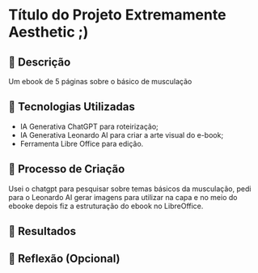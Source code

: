 # Título do Projeto Extremamente Aesthetic ;)

## 📒 Descrição
Um ebook de 5 páginas sobre o básico de musculação
## 🤖 Tecnologias Utilizadas
* IA Generativa ChatGPT para roteirização;
* IA Generativa Leonardo AI para criar a arte visual do e-book;
* Ferramenta Libre Office para edição.
## 🧐 Processo de Criação
Usei o chatgpt para pesquisar sobre temas básicos da musculação, pedi para o Leonardo AI gerar imagens para utilizar na capa e no meio do ebooke depois fiz a estruturação do ebook no LibreOffice.

## 🚀 Resultados

## 💭 Reflexão (Opcional)
